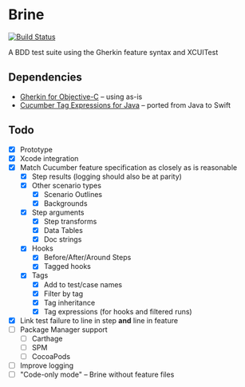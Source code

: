 # Brine

[![Build Status](https://travis-ci.org/aaronsky/brine.svg?branch=master)](https://travis-ci.org/aaronsky/brine)

A BDD test suite using the Gherkin feature syntax and XCUITest

## Dependencies

* [Gherkin for Objective-C](https://github.com/cucumber/gherkin-objective-c) – using as-is
* [Cucumber Tag Expressions for Java](https://github.com/cucumber/cucumber/tree/master/tag-expressions/java) – ported from Java to Swift

## Todo

- [x] Prototype
- [x] Xcode integration
- [x] Match Cucumber feature specification as closely as is reasonable
    - [x] Step results (logging should also be at parity)
    - [x] Other scenario types
        - [x] Scenario Outlines
        - [x] Backgrounds
    - [x] Step arguments
        - [x] Step transforms
        - [x] Data Tables
        - [x] Doc strings
    - [x] Hooks
        - [x] Before/After/Around Steps
        - [x] Tagged hooks
    - [x] Tags
        - [x] Add to test/case names
        - [x] Filter by tag
        - [x] Tag inheritance
        - [x] Tag expressions (for hooks and filtered runs)
- [x] Link test failure to line in step **and** line in feature
- [ ] Package Manager support
    - [ ] Carthage
    - [ ] SPM
    - [ ] CocoaPods
- [ ] Improve logging
- [ ] "Code-only mode" – Brine without feature files
